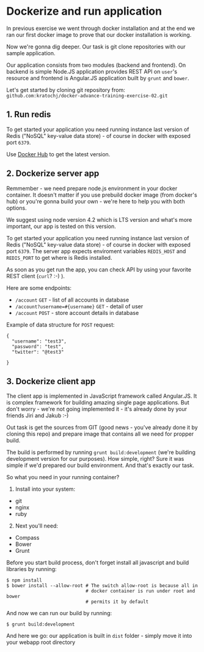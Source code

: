 # Dockerize and run application

In previous exercise we went through docker installation and at the end we ran our first docker image to prove that our docker installation is working. 

Now we're gonna dig deeper. Our task is git clone repositories with our sample application.

Our application consists from two modules (backend and frontend). On backend is simple Node.JS application provides REST API on `user`'s resource 
and frontend is Angular.JS application built by `grunt` and `bower`.

Let's get started by cloning git repository from: `github.com:kratochj/docker-advance-training-exercise-02.git`

## 1. Run redis

To get started your application you need running instance last version of Redis ("NoSQL" key-value data store) - of course in docker with exposed 
port `6379`.

Use [Docker Hub](https://hub.docker.com/) to get the latest version.


## 2. Dockerize server app

Remmember - we need prepare node.js environment in your docker container. It doesn't matter if you use prebuild docker image (from docker's hub) or you're 
gonna build your own - we're here to help you with both options. 

We suggest using node version 4.2 which is LTS version and what's more important, our app is tested on this version. 

To get started your application you need running instance last version of Redis ("NoSQL" key-value data store) - of course in docker with exposed 
port `6379`. The server app expects enviroment variables `REDIS_HOST` and `REDIS_PORT` to get where is Redis installed. 

As soon as you get run the app, you can check API by using your favorite REST client (`curl`? :-) ). 

Here are some endpoints:
* `/account` `GET` - list of all accounts in database
* `/account?username=#{username}` `GET` - detail of user
* `/account` `POST` - store account details in database

Example of data structure for `POST` request:
```
{
  "username": "test3",
  "password": "test",
  "twitter": "@test3"
  
}
```

## 3. Dockerize client app

The client app is implemented in JavaScript framework called Angular.JS. It is complex framework for building amazing single page applications. 
But don't worry - we're not going implemented it - it's already done by your friends Jiri and Jakub :-)

Out task is get the sources from GIT (good news - you've already done it by cloning this repo) and prepare image that contains all we need for propper 
build. 

The build is performed by running `grunt build:development` (we're building development version for our purposes). How simple, right? Sure it was simple 
if we'd prepared our build environment. And that's exactly our task. 

So what you need in your running container? 

1. Install into your system: 
  * git 
  * nginx 
  * ruby
2. Next you'll need:
  * Compass
  * Bower 
  * Grunt
  
Before you start build process, don't forget install all javascript and build libraries by running:
```
$ npm install
$ bower install --allow-root # The switch allow-root is because all in 
							 # docker container is run under root and bower 
							 # permits it by default
```  
  
And now we can run our build by running:   
```
$ grunt build:development
```

And here we go: our application is built in `dist` folder - simply move it into your webapp root directory
    

